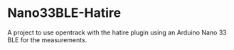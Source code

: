 # Nano33BLE-Hatire

A project to use opentrack with the hatire plugin using an Arduino Nano 33 BLE for the measurements.

